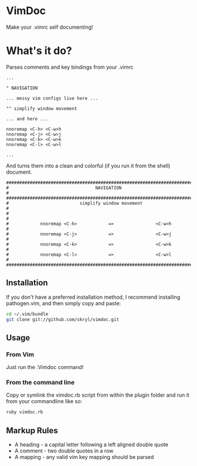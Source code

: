 # VimDoc

Make your .vimrc self documenting!

# What's it do?

Parses comments and key bindings from your .vimrc

```vim
...

" NAVIGATION

... messy vim configs live here ...

"" simplify window movement

... and here ...

nnoremap <C-h> <C-w>h
nnoremap <C-j> <C-w>j
nnoremap <C-k> <C-w>k
nnoremap <C-l> <C-w>l

...
```

And turns them into a clean and colorful (if you run it from the shell) document.

```
################################################################################
#                                 NAVIGATION                                   #
################################################################################
#                           simplify window movement                           #
#                                                                              #
#            nnoremap <C-h>            =>                <C-w>h                #
#            nnoremap <C-j>            =>                <C-w>j                #
#            nnoremap <C-k>            =>                <C-w>k                #
#            nnoremap <C-l>            =>                <C-w>l                #
################################################################################
```

## Installation

If you don't have a preferred installation method, I recommend installing pathogen.vim, and then simply copy and paste:

```bash
cd ~/.vim/bundle
git clone git://github.com/skryl/vimdoc.git
```

## Usage

### From Vim

Just run the :Vimdoc command!

### From the command line

Copy or symlink the vimdoc.rb script from within the plugin folder and run it from your commandline like so:

```bash
ruby vimdoc.rb
```

## Markup Rules

* A heading - a capital letter following a left aligned double quote
* A comment - two double quotes in a row
* A mapping - any valid vim key mapping should be parsed

